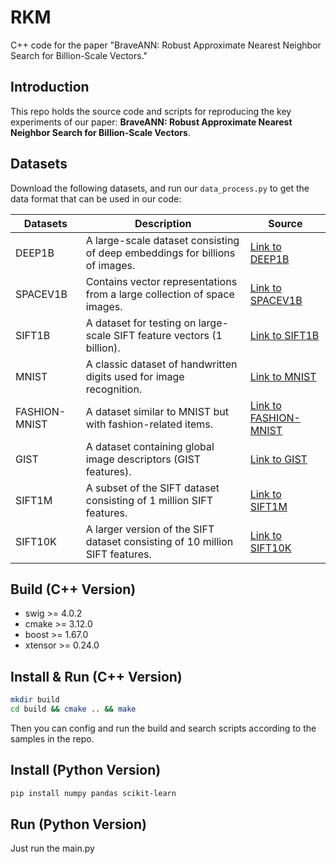 # RKM

C++ code for the paper "BraveANN: Robust Approximate Nearest Neighbor Search for Billion-Scale Vectors."

## Introduction

This repo holds the source code and scripts for reproducing the key experiments of our paper: **BraveANN: Robust Approximate Nearest Neighbor Search for Billion-Scale Vectors**.

## Datasets

Download the following datasets, and run our `data_process.py` to get the data format that can be used in our code:

| Datasets         | Description                                                                                         | Source                                                                                           |
|------------------|-----------------------------------------------------------------------------------------------------|--------------------------------------------------------------------------------------------------|
| DEEP1B           | A large-scale dataset consisting of deep embeddings for billions of images.                          | [Link to DEEP1B](https://example.com)                                                           |
| SPACEV1B         | Contains vector representations from a large collection of space images.                           | [Link to SPACEV1B](https://example.com)                                                         |
| SIFT1B           | A dataset for testing on large-scale SIFT feature vectors (1 billion).                               | [Link to SIFT1B](https://example.com)                                                           |
| MNIST            | A classic dataset of handwritten digits used for image recognition.                                | [Link to MNIST](http://yann.lecun.com/exdb/mnist/)                                              |
| FASHION-MNIST    | A dataset similar to MNIST but with fashion-related items.                                          | [Link to FASHION-MNIST](https://github.com/zalandoresearch/fashion-mnist)                       |
| GIST             | A dataset containing global image descriptors (GIST features).                                       | [Link to GIST](https://people.csail.mit.edu/torralba/code/spatialenvelope/)                     |
| SIFT1M           | A subset of the SIFT dataset consisting of 1 million SIFT features.                                 | [Link to SIFT1M](https://www.robots.ox.ac.uk/~vgg/data/affine/)                                |
| SIFT10K          | A larger version of the SIFT dataset consisting of 10 million SIFT features.                        | [Link to SIFT10K](https://www.robots.ox.ac.uk/~vgg/data/affine/)                                |

## Build (C++ Version)

- swig >= 4.0.2
- cmake >= 3.12.0
- boost >= 1.67.0
- xtensor >= 0.24.0

## Install & Run (C++ Version)

```bash
mkdir build
cd build && cmake .. && make
```
Then you can config and run the build and search scripts according to the samples in the repo. 

## Install (Python Version)

```bash
pip install numpy pandas scikit-learn
```

## Run (Python Version)
Just run the main.py